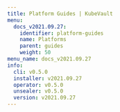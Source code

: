 ```yaml
---
title: Platform Guides | KubeVault
menu:
  docs_v2021.09.27:
    identifier: platform-guides
    name: Platforms
    parent: guides
    weight: 50
menu_name: docs_v2021.09.27
info:
  cli: v0.5.0
  installer: v2021.09.27
  operator: v0.5.0
  unsealer: v0.5.0
  version: v2021.09.27
---
```



